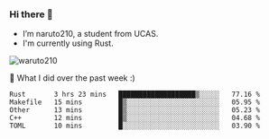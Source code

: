### Hi there 👋

- I’m naruto210, a student from UCAS.
- I'm currently using Rust.

<img src="https://komarev.com/ghpvc/?username=waruto210" alt="waruto210" />

🔭 What I did over the past week :)

<!--START_SECTION:waka-->
```text
Rust       3 hrs 23 mins   ███████████████████▒░░░░░   77.16 % 
Makefile   15 mins         █▒░░░░░░░░░░░░░░░░░░░░░░░   05.95 % 
Other      13 mins         █▒░░░░░░░░░░░░░░░░░░░░░░░   05.23 % 
C++        12 mins         █▒░░░░░░░░░░░░░░░░░░░░░░░   04.68 % 
TOML       10 mins         █░░░░░░░░░░░░░░░░░░░░░░░░   03.90 % 
```
<!--END_SECTION:waka-->
